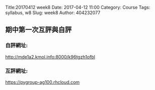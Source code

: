 Title:20170412 week8
Date: 2017-04-12 11:00
Category: Course
Tags: syllabus, w8
Slug: week8
Author: 404232077

<font face="DFKai-sb"><h2>期中第一次互評與自評</h2></font>

<font face="DFKai-sb"><h3>自評網址:</h3></font><a href="http://mde1a2.kmol.info:8000/k96tgzh1ofbl">http://mde1a2.kmol.info:8000/k96tgzh1ofbl</a>


<font face="DFKai-sb"><h3>互評網址:</h3></font><a href="https://pygroup-ag100.rhcloud.com">https://pygroup-ag100.rhcloud.com</a>

